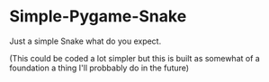 # Simple-Pygame-Snake
Just a simple Snake what do you expect.












(This could be coded a lot simpler but this is built as somewhat of a foundation a thing I'll probbably do in the future)
